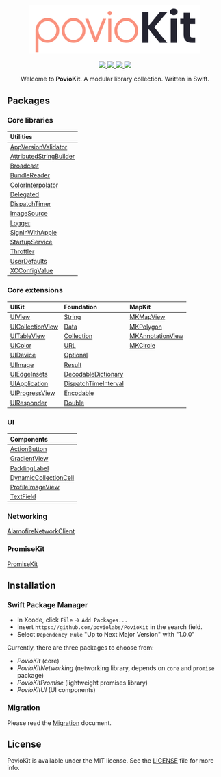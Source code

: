 <p align="center">
    <img src="https://raw.githubusercontent.com/poviolabs/PovioKit/master/PovioKit.png" width="400" max-width="90%" alt="PovioKit" />
</p>

<p align="center">
    <a href="https://swiftpackageregistry.com/poviolabs/PovioKit" alt="Package">
        <img src="https://img.shields.io/badge/SPM-Swift-lightgrey.svg" />
    </a>
    <a href="https://www.swift.org" alt="Swift">
        <img src="https://img.shields.io/badge/Swift-5-orange.svg" />
    </a>
    <a href="./LICENSE" alt="License">
        <img src="https://img.shields.io/badge/Licence-MIT-red.svg" />
    </a>
    <a href="https://github.com/poviolabs/PovioKit/actions/workflows/Tests.yml" alt="Tests Status">
        <img src="https://github.com/poviolabs/PovioKit/actions/workflows/Tests.yml/badge.svg" />
    </a>
</p>

<p align="center">
    Welcome to <b>PovioKit</b>. A modular library collection. Written in Swift.
</p>

## Packages
### Core libraries

| Utilities |
| :--- |
| [AppVersionValidator](Sources/Core/Utilities/AppVersionValidator/AppVersionValidator.swift) |
| [AttributedStringBuilder](Resources/Core/Utilities/AttributedStringBuilder/) |
| [Broadcast](Resources/Core/Utilities/Broadcast/) |
| [BundleReader](Sources/Core/Utilities/BundleReader/BundleReader.swift) |
| [ColorInterpolator](Resources/Core/Utilities/ColorInterpolator/) |
| [Delegated](Resources/Core/Utilities/Delegated/) |
| [DispatchTimer](Resources/Core/Utilities/DispatchTimer/) |
| [ImageSource](Sources/Core/Utilities/ImageSource/ImageSource.swift) |
| [Logger](Resources/Core/Utilities/Logger/) |
| [SignInWithApple](Resources/Core/Utilities/SignInWithApple/) |
| [StartupService](Resources/Core/Utilities/StartupService/) |
| [Throttler](Resources/Core/Utilities/Throttler/) |
| [UserDefaults](Resources/Core/Utilities/PropertyWrapper/UserDefaults/) |
| [XCConfigValue](Resources/Core/Utilities/PropertyWrapper/XCConfigValue) |

### Core extensions

| UIKit | Foundation | MapKit |
| :--- | :--- | :--- |
| [UIView](Sources/Core/Extensions/UIKit/UIView+Povio.swift) | [String](Sources/Core/Extensions/Foundation/String+Povio.swift) | [MKMapView](Sources/Core/Extensions/MapKit/MKMapView+PovioKit.swift) |
| [UICollectionView](Sources/Core/Extensions/UIKit/UICollectionView+Povio.swift) | [Data](Sources/Core/Extensions/Foundation/Data+Povio.swift) | [MKPolygon](Sources/Core/Extensions/MapKit/MKPolygon+PovioKit.swift) |
| [UITableView](Sources/Core/Extensions/UIKit/UITableView+Povio.swift) | [Collection](Sources/Core/Extensions/Foundation/Collection+Povio.swift) | [MKAnnotationView](Sources/Core/Extensions/MapKit/MKAnnotationView+PovioKit.swift) |
| [UIColor](Sources/Core/Extensions/UIKit/UIColor+Povio.swift) | [URL](Sources/Core/Extensions/Foundation/URL+Povio.swift) | [MKCircle](Sources/Core/Extensions/MapKit/MKCircle+PovioKit.swift) |
| [UIDevice](Sources/Core/Extensions/UIKit/UIDevice+Povio.swift) | [Optional](Sources/Core/Extensions/Foundation/Optional+Povio.swift) | |
| [UIImage](Sources/Core/Extensions/UIKit/UIImage+Povio.swift) | [Result](Sources/Core/Extensions/Foundation/Result+Povio.swift) | |
| [UIEdgeInsets](Sources/Core/Extensions/UIKit/UIEdgeInsets+Povio.swift) | [DecodableDictionary](Sources/Core/Extensions/Foundation/DecodableDictionary+Povio.swift) | |
| [UIApplication](Sources/Core/Extensions/UIKit/UIApplication+Povio.swift) | [DispatchTimeInterval](Sources/Core/Extensions/Foundation/DispatchTimeInterval+Povio.swift) | |
| [UIProgressView](Sources/Core/Extensions/UIKit/UIProgressView+Povio.swift) | [Encodable](Sources/Core/Extensions/Foundation/Encodable+Povio.swift) | |
| [UIResponder](Sources/Core/Extensions/UIKit/UIResponder+Povio.swift) | [Double](Sources/Core/Extensions/Foundation/Double+Povio.swift) | |

### UI

| Components |
| :--- |
| [ActionButton](Resources/UI/ActionButton/) |
| [GradientView](Resources/UI/GradientView/) |
| [PaddingLabel](Resources/UI/PaddingLabel/) |
| [DynamicCollectionCell](Resources/UI/DynamicCollectionCell/) |
| [ProfileImageView](Resources/UI/ProfileImageView) |
| [TextField](Resources/UI/TextField) |
### Networking

[AlamofireNetworkClient](Resources/Networking/AlamofireNetworkClient/)

### PromiseKit

[PromiseKit](Resources/PromiseKit/)


## Installation

### Swift Package Manager
- In Xcode, click `File` -> `Add Packages...`  
- Insert `https://github.com/poviolabs/PovioKit` in the search field.
- Select `Dependency Rule` "Up to Next Major Version" with "1.0.0"

Currently, there are three packages to choose from:
- *PovioKit* (core)
- *PovioKitNetworking* (networking library, depends on `core` and `promise` package)
- *PovioKitPromise* (lightweight promises library)
- *PovioKitUI* (UI components)

### Migration

Please read the [Migration](MIGRATING.md) document.

## License

PovioKit is available under the MIT license. See the [LICENSE](LICENSE) file for more info.
